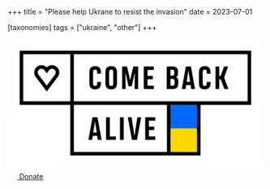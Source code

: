 +++
title = "Please help Ukrane to resist the invasion"
date = 2023-07-01

[taxonomies]
tags = ["ukraine", "other"]
+++

<img src="/images/comebackalive-logo.svg">

<a class="btn-heart btn-heart--primary border-white" href="https://savelife.in.ua/en/donate-en/" role="link" aria-label="Pay">
                <span class="icon">
                  <svg style="transform: scale(0.95)" width="19" height="20" viewBox="0 0 19 20" fill="none" xmlns="http://www.w3.org/2000/svg">
					  <path d="M16.6159 7.98068L9.25075 17.7431L1.8856 7.98068L1.88557 7.98064C0.522531 6.17413 0.756095 3.66224 2.42693 2.135L2.42702 2.13492C3.33721 1.30274 4.56887 0.898143 5.79348 1.02191L5.79514 1.02207C6.84144 1.12605 7.806 1.60704 8.52511 2.36538L9.25074 3.13058L9.97636 2.36538C10.6946 1.60793 11.667 1.12601 12.7069 1.02201L12.7075 1.02196C13.94 0.898051 15.164 1.30246 16.0745 2.13492L16.076 2.13631C17.7532 3.66341 17.9862 6.17312 16.6173 7.97881L16.6159 7.98068Z" stroke="white" stroke-width="2"></path>
                  </svg>
                </span>
                <span class="text">Donate</span>
              </a>

